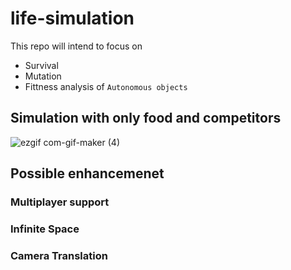 # life-simulation

This repo will intend to focus on 
- Survival
- Mutation
- Fittness analysis
of `Autonomous objects`


## Simulation with only food and competitors

![ezgif com-gif-maker (4)](https://user-images.githubusercontent.com/30470311/114163103-6d468d00-9947-11eb-9000-758b7705a8f7.gif)


## Possible enhancemenet

### Multiplayer support

### Infinite Space

### Camera Translation
